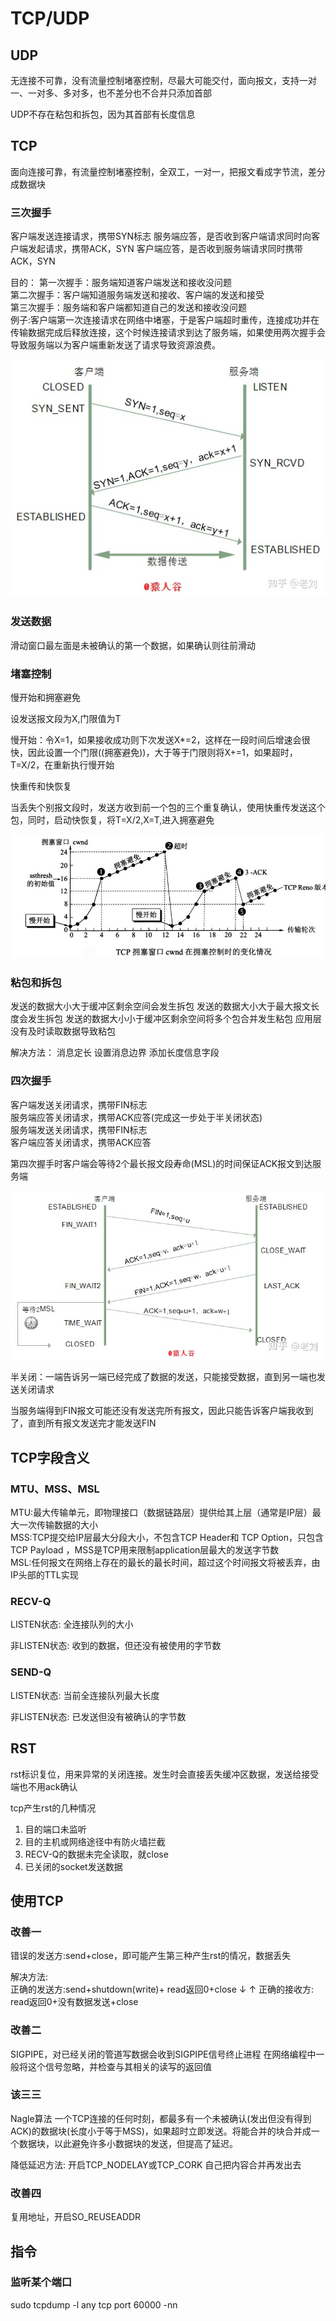 # TCP/UDP

## UDP
无连接不可靠，没有流量控制堵塞控制，尽最大可能交付，面向报文，支持一对一、一对多、多对多，也不差分也不合并只添加首部

UDP不存在粘包和拆包，因为其首部有长度信息


## TCP
面向连接可靠，有流量控制堵塞控制，全双工，一对一，把报文看成字节流，差分成数据块

### 三次握手
客户端发送连接请求，携带SYN标志
服务端应答，是否收到客户端请求同时向客户端发起请求，携带ACK，SYN
客户端应答，是否收到服务端请求同时携带ACK，SYN

目的：
第一次握手：服务端知道客户端发送和接收没问题   
第二次握手：客户端知道服务端发送和接收、客户端的发送和接受   
第三次握手：服务端和客户端都知道自己的发送和接收没问题  
例子:客户端第一次连接请求在网络中堵塞，于是客户端超时重传，连接成功并在传输数据完成后释放连接，这个时候连接请求到达了服务端，如果使用两次握手会导致服务端以为客户端重新发送了请求导致资源浪费。　　

![](../../images/three-way_shakehand.jpg)

### 发送数据

滑动窗口最左面是未被确认的第一个数据，如果确认则往前滑动

### 堵塞控制

慢开始和拥塞避免

设发送报文段为X,门限值为T

慢开始：令X=1，如果接收成功则下次发送X*=2，这样在一段时间后增速会很快，因此设置一个门限((拥塞避免))，大于等于门限则将X+=1，如果超时，T=X/2，在重新执行慢开始

快重传和快恢复

当丢失个别报文段时，发送方收到前一个包的三个重复确认，使用快重传发送这个包，同时，启动快恢复，将T=X/2,X=T,进入拥塞避免

![](../../images/congestion_control.jpg)


### 粘包和拆包
发送的数据大小大于缓冲区剩余空间会发生拆包
发送的数据大小大于最大报文长度会发生拆包
发送的数据大小小于缓冲区剩余空间将多个包合并发生粘包
应用层没有及时读取数据导致粘包

解决方法：
消息定长
设置消息边界
添加长度信息字段


### 四次握手
客户端发送关闭请求，携带FIN标志  
服务端应答关闭请求，携带ACK应答(完成这一步处于半关闭状态)  
服务端发送关闭请求，携带FIN标志  
客户端应答关闭请求，携带ACK应答  

第四次握手时客户端会等待2个最长报文段寿命(MSL)的时间保证ACK报文到达服务端

![](../../images/four-way_shakehand.jpg)

半关闭：一端告诉另一端已经完成了数据的发送，只能接受数据，直到另一端也发送关闭请求

当服务端得到FIN报文可能还没有发送完所有报文，因此只能告诉客户端我收到了，直到所有报文发送完才能发送FIN

## TCP字段含义

### MTU、MSS、MSL
MTU:最大传输单元，即物理接口（数据链路层）提供给其上层（通常是IP层）最大一次传输数据的大小  
MSS:TCP提交给IP层最大分段大小，不包含TCP Header和 TCP Option，只包含TCP Payload ，MSS是TCP用来限制application层最大的发送字节数  
MSL:任何报文在网络上存在的最长的最长时间，超过这个时间报文将被丢弃，由IP头部的TTL实现

### RECV-Q
LISTEN状态:
全连接队列的大小

非LISTEN状态:
收到的数据，但还没有被使用的字节数

### SEND-Q
LISTEN状态:
当前全连接队列最大长度

非LISTEN状态:
已发送但没有被确认的字节数

## RST
rst标识复位，用来异常的关闭连接。发生时会直接丢失缓冲区数据，发送给接受端也不用ack确认

tcp产生rst的几种情况
1. 目的端口未监听
2. 目的主机或网络途径中有防火墙拦截
3. RECV-Q的数据未完全读取，就close
4. 已关闭的socket发送数据


## 使用TCP

### 改善一
错误的发送方:send+close，即可能产生第三种产生rst的情况，数据丢失

解决方法:  
正确的发送方:send+shutdown(write)+    read返回0+close
                    ↓                 ↑
正确的接收方:     read返回0+没有数据发送+close

### 改善二
SIGPIPE，对已经关闭的管道写数据会收到SIGPIPE信号终止进程
在网络编程中一般将这个信号忽略，并检查与其相关的读写的返回值

### 该三三
Nagle算法
一个TCP连接的任何时刻，都最多有一个未被确认(发出但没有得到ACK)的数据块(长度小于等于MSS)，如果超时立即发送。将能合并的块合并成一个数据块，以此避免许多小数据块的发送，但提高了延迟。

降低延迟方法:
开启TCP_NODELAY或TCP_CORK
自己把内容合并再发出去

### 改善四
复用地址，开启SO_REUSEADDR

## 指令

### 监听某个端口
sudo tcpdump -l any tcp port 60000 -nn